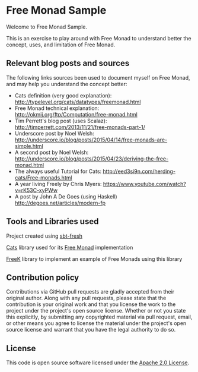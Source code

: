 # Free Monad Sample

Welcome to Free Monad Sample. 

This is an exercise to play around with Free Monad to understand better the concept, uses, and limitation of Free Monad.

## Relevant blog posts and sources
 
The following links sources been used to document myself on Free Monad, and may help you understand the concept better:

* Cats definition (very good explanation): http://typelevel.org/cats/datatypes/freemonad.html
* Free Monad technical explanation: http://okmij.org/ftp/Computation/free-monad.html
* Tim Perrett's blog post (uses Scalaz): http://timperrett.com/2013/11/21/free-monads-part-1/
* Underscore post by Noel Welsh: http://underscore.io/blog/posts/2015/04/14/free-monads-are-simple.html
* A second post by Noel Welsh: http://underscore.io/blog/posts/2015/04/23/deriving-the-free-monad.html
* The always useful Tutorial for Cats: http://eed3si9n.com/herding-cats/Free-monads.html
* A year living Freely by Chris Myers: https://www.youtube.com/watch?v=rK53C-xyPWw  
* A post by John A De Goes (using Haskell) http://degoes.net/articles/modern-fp

## Tools and Libraries used

Project created using [sbt-fresh](https://github.com/sbt/sbt-fresh)

[Cats](https://github.com/typelevel/cats) library used for its [Free Monad](http://typelevel.org/cats/datatypes/freemonad.html) implementation

[FreeK](https://github.com/ProjectSeptemberInc/freek) library to implement an example of Free Monads using this library 

## Contribution policy 

Contributions via GitHub pull requests are gladly accepted from their original author. Along with any pull requests, please state that the contribution is your original work and that you license the work to the project under the project's open source license. Whether or not you state this explicitly, by submitting any copyrighted material via pull request, email, or other means you agree to license the material under the project's open source license and warrant that you have the legal authority to do so.

## License 

This code is open source software licensed under the [Apache 2.0 License]("http://www.apache.org/licenses/LICENSE-2.0.html").
